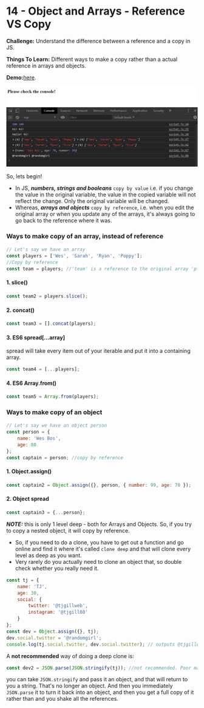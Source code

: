 # 14 - Object and Arrays - Reference VS Copy

**Challenge:** Understand the difference between a reference and a copy in JS.

**Things To Learn:** Different ways to make a copy rather than a actual reference in arrays and objects.

**Demo:**[here](https://tjgillweb.github.io/JavaScript30/13%20-%20Slide%20in%20on%20Scroll/).

![](images/reference-vs-copy-screenshot.png)

So, lets begin!

- In JS, ***numbers, strings and booleans*** `copy by value` i.e. if you change the value in the original variable, the value in the copied variable will not reflect the change. Only the original variable will be changed.
- Whereas, ***arrays and objects*** `copy by reference`, i.e. when you edit the original array or when you update any of the arrays, it's always
going to go back to the reference where it was.

### Ways to make copy of an array, instead of reference
```Javascript
// Let's say we have an array
const players = ['Wes', 'Sarah', 'Ryan', 'Poppy'];
//Copy by reference
const team = players; //'team' is a reference to the original array 'players'
```

#### 1. slice()
```Javascript
const team2 = players.slice();
```

#### 2. concat()
```Javascript
const team3 = [].concat(players);
```

#### 3. ES6 spread[...array]
spread will take every item out of your iterable and put it into a containing array.
```Javascript
const team4 = [...players];
```

#### 4. ES6 Array.from()
```Javascript
const team5 = Array.from(players);
```

### Ways to make copy of an object
```Javascript
// Let's say we have an object person
const person = {
    name: 'Wes Bos',
    age: 80
};
const captain = person; //copy by reference
```
#### 1. Object.assign()
```Javascript
const captain2 = Object.assign({}, person, { number: 99, age: 70 });
```

#### 2. Object spread
```Javascript
const captain3 = {...person};
```

***NOTE:*** this is only 1 level deep - both for Arrays and Objects. So, if you try to copy a nested object, it will copy by reference.
- So, if you need to do a clone, you have to get out a function and go online and find it where it's called `clone deep` and that will clone every level as deep as you want.
- Very rarely do you actually need to clone an object that, so double check whether you really need it.
```Javascript
const tj = {
    name: 'TJ',
    age: 30,
    social: {
        twitter: '@tjgillweb',
        instagram: '@tjgill08'
    }
};
const dev = Object.assign({}, tj);
dev.social.twitter = '@randomgirl';
console.log(tj.social.twitter, dev.social.twitter); // outputs @tjgillweb @randomgirl
```

A **not recommended** way of doing a deep clone is: 
```Javascript
const dev2 = JSON.parse(JSON.stringify(tj)); //not recommended. Poor man's way ;)
```
you can take `JSON.stringify` and pass it an object, and that will return to you a string. That's no longer an object. 
And then you immediately `JSON.parse` it to turn it back into an object, and then you get a full copy of it rather than and you shake all the references.


